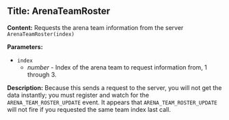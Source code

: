 ## Title: ArenaTeamRoster

**Content:**
Requests the arena team information from the server
`ArenaTeamRoster(index)`

**Parameters:**
- `index`
  - *number* - Index of the arena team to request information from, 1 through 3.

**Description:**
Because this sends a request to the server, you will not get the data instantly; you must register and watch for the `ARENA_TEAM_ROSTER_UPDATE` event.
It appears that `ARENA_TEAM_ROSTER_UPDATE` will not fire if you requested the same team index last call.
